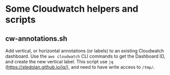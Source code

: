 # Some Cloudwatch helpers and scripts

## cw-annotations.sh

Add vertical, or horizontal annotations (or labels) to an existing Cloudwatch dashboard. Use the `aws cloudwatch` CLI commands to get the Dashboard ID, and create the new vertical label. This script use `jq` (https://stedolan.github.io/jq/), and need to have write access to `/tmp/`.
